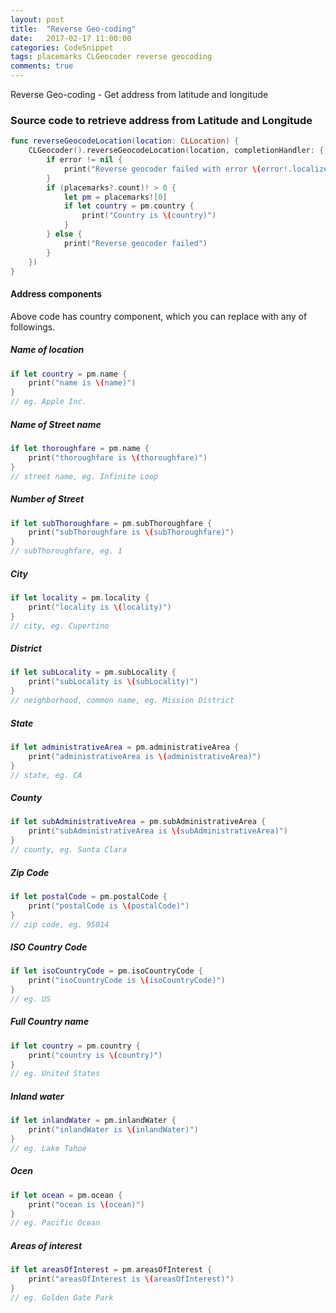 ```yaml
---
layout: post
title:  "Reverse Geo-coding"
date:   2017-02-17 11:00:00
categories: CodeSnippet
tags: placemarks CLGeocoder reverse geocoding
comments: true
---
```


Reverse Geo-coding - Get address from latitude and longitude

### Source code to retrieve address from Latitude and Longitude

```swift
func reverseGeocodeLocation(location: CLLocation) {
    CLGeocoder().reverseGeocodeLocation(location, completionHandler: {(placemarks, error) -> Void in
        if error != nil {
            print("Reverse geocoder failed with error \(error!.localizedDescription)")
        }
        if (placemarks?.count)! > 0 {
            let pm = placemarks![0]
            if let country = pm.country {
                print("Country is \(country)")
            }
        } else {
            print("Reverse geocoder failed")
        }
    })
}
```

#### Address components

Above code has country component, which you can replace with any of followings.

##### Name of location

```swift
if let country = pm.name {
    print("name is \(name)")
}
// eg. Apple Inc.
```
                 
##### Name of Street name

```swift
if let thoroughfare = pm.name {
    print("thoroughfare is \(thoroughfare)")
}
// street name, eg. Infinite Loop
```
              
##### Number of Street

```swift
if let subThoroughfare = pm.subThoroughfare {
    print("subThoroughfare is \(subThoroughfare)")
}
// subThoroughfare, eg. 1
```

##### City

```swift
if let locality = pm.locality {
    print("locality is \(locality)")
}
// city, eg. Cupertino
```
             
##### District

```swift
if let subLocality = pm.subLocality {
    print("subLocality is \(subLocality)")
}
// neighborhood, common name, eg. Mission District
```
             
##### State

```swift
if let administrativeArea = pm.administrativeArea {
    print("administrativeArea is \(administrativeArea)")
}
// state, eg. CA
```
             
##### County

```swift
if let subAdministrativeArea = pm.subAdministrativeArea {
    print("subAdministrativeArea is \(subAdministrativeArea)")
}
// county, eg. Santa Clara
```
             
##### Zip Code

```swift
if let postalCode = pm.postalCode {
    print("postalCode is \(postalCode)")
}
// zip code, eg. 95014
```

##### ISO Country Code

```swift
if let isoCountryCode = pm.isoCountryCode {
    print("isoCountryCode is \(isoCountryCode)")
}
// eg. US
```

##### Full Country name

```swift
if let country = pm.country {
    print("country is \(country)")
}
// eg. United States
```
             
##### Inland water

```swift
if let inlandWater = pm.inlandWater {
    print("inlandWater is \(inlandWater)")
}
// eg. Lake Tahoe
```

##### Ocen

```swift
if let ocean = pm.ocean {
    print("ocean is \(ocean)")
}
// eg. Pacific Ocean
```
             
##### Areas of interest

```swift
if let areasOfInterest = pm.areasOfInterest {
    print("areasOfInterest is \(areasOfInterest)")
}
// eg. Golden Gate Park
```
